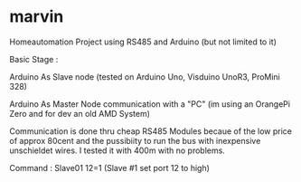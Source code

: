 # marvin
Homeautomation Project using RS485 and Arduino (but not limited to it)

Basic Stage : 

Arduino As Slave node (tested on Arduino Uno, Visduino UnoR3, ProMini 328)

Arduino As Master Node communication with a "PC" (im using an OrangePi Zero and for dev an old AMD System)

Communication is done thru cheap RS485 Modules becaue of the low price of approx 80cent and the pussibiity to run the bus with inexpensive unschieldet wires. I tested it with 400m with no problems.

Command : Slave01 12=1 (Slave #1 set port 12 to high)
